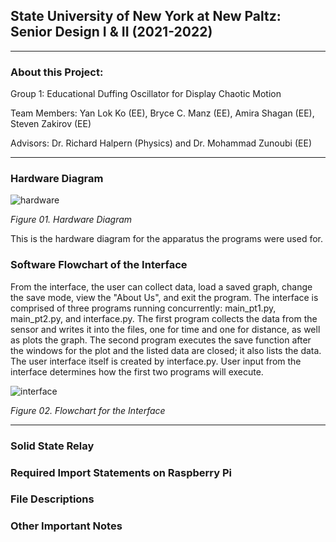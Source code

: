 ## State University of New York at New Paltz: Senior Design I & II (2021-2022)
***
### About this Project:
Group 1: Educational Duffing Oscillator for Display Chaotic Motion

Team Members: Yan Lok Ko (EE), Bryce C. Manz (EE), Amira Shagan (EE), Steven Zakirov (EE)

Advisors: Dr. Richard Halpern (Physics) and Dr. Mohammad Zunoubi (EE)
***

### Hardware Diagram

![hardware](https://user-images.githubusercontent.com/100855196/168207415-3be740d0-8f18-4b6e-a5ba-d93967334297.PNG)

*Figure 01. Hardware Diagram*

This is the hardware diagram for the apparatus the programs were used for.

### Software Flowchart of the Interface
From the interface, the user can collect data, load a saved graph, change the save mode, view the "About Us", and exit the program. The interface is comprised of three programs running concurrently: main_pt1.py, main_pt2.py, and interface.py. The first program collects the data from the sensor and writes it into the files, one for time and one for distance, as well as plots the graph. The second program executes the save function after the windows for the plot and the listed data are closed; it also lists the data. The user interface itself is created by interface.py. User input from the interface determines how the first two programs will execute.

![interface](https://user-images.githubusercontent.com/100855196/168206307-388bd44c-f87f-4ab0-b0ee-81be744a5bc1.PNG)

*Figure 02. Flowchart for the Interface*
***
### Solid State Relay
### Required Import Statements on Raspberry Pi
### File Descriptions
### Other Important Notes
